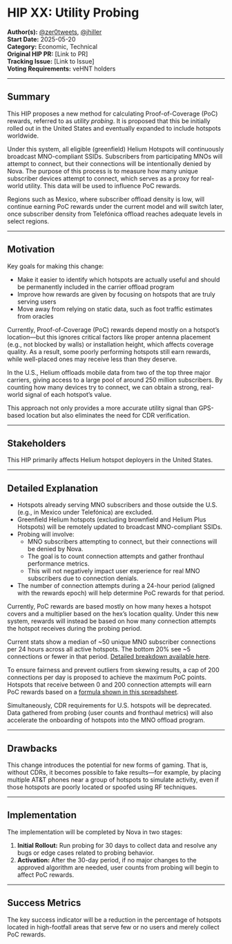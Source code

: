 # HIP XX: Utility Probing

**Author(s):** [@zer0tweets](https://twitter.com/zer0tweets), [@jhiller](https://twitter.com/jhiller)  
**Start Date:** 2025-05-20  
**Category:** Economic, Technical  
**Original HIP PR:** [Link to PR]  
**Tracking Issue:** [Link to Issue]  
**Voting Requirements:** veHNT holders  

---

## Summary

This HIP proposes a new method for calculating Proof-of-Coverage (PoC) rewards, referred to as *utility probing*. It is proposed that this be initially rolled out in the United States and eventually expanded to include hotspots worldwide.

Under this system, all eligible (greenfield) Helium Hotspots will continuously broadcast MNO-compliant SSIDs. Subscribers from participating MNOs will attempt to connect, but their connections will be intentionally denied by Nova. The purpose of this process is to measure how many unique subscriber devices attempt to connect, which serves as a proxy for real-world utility. This data will be used to influence PoC rewards.

Regions such as Mexico, where subscriber offload density is low, will continue earning PoC rewards under the current model and will switch later, once subscriber density from Telefónica offload reaches adequate levels in select regions.

---

## Motivation

Key goals for making this change:

- Make it easier to identify which hotspots are actually useful and should be permanently included in the carrier offload program  
- Improve how rewards are given by focusing on hotspots that are truly serving users  
- Move away from relying on static data, such as foot traffic estimates from oracles  

Currently, Proof-of-Coverage (PoC) rewards depend mostly on a hotspot’s location—but this ignores critical factors like proper antenna placement (e.g., not blocked by walls) or installation height, which affects coverage quality. As a result, some poorly performing hotspots still earn rewards, while well-placed ones may receive less than they deserve.

In the U.S., Helium offloads mobile data from two of the top three major carriers, giving access to a large pool of around 250 million subscribers. By counting how many devices try to connect, we can obtain a strong, real-world signal of each hotspot’s value.

This approach not only provides a more accurate utility signal than GPS-based location but also eliminates the need for CDR verification.

---

## Stakeholders

This HIP primarily affects Helium hotspot deployers in the United States.

---

## Detailed Explanation

- Hotspots already serving MNO subscribers and those outside the U.S. (e.g., in Mexico under Telefónica) are excluded.  
- Greenfield Helium hotspots (excluding brownfield and Helium Plus Hotspots) will be remotely updated to broadcast MNO-compliant SSIDs.  
- Probing will involve:
  - MNO subscribers attempting to connect, but their connections will be denied by Nova.
  - The goal is to count connection attempts and gather fronthaul performance metrics.  
  - This will not negatively impact user experience for real MNO subscribers due to connection denials.  
- The number of connection attempts during a 24-hour period (aligned with the rewards epoch) will help determine PoC rewards for that period.  

Currently, PoC rewards are based mostly on how many hexes a hotspot covers and a multiplier based on the hex’s location quality. Under this new system, rewards will instead be based on how many connection attempts the hotspot receives during the probing period.

Current stats show a median of ~50 unique MNO subscriber connections per 24 hours across all active hotspots. The bottom 20% see ~5 connections or fewer in that period. [Detailed breakdown available here](https://docs.google.com/spreadsheets/d/15CcQQVw4ps5DZHcGNeha3w0mAU-r34qn56Ik52FRcJU/edit?usp=sharing).

To ensure fairness and prevent outliers from skewing results, a cap of 200 connections per day is proposed to achieve the maximum PoC points. Hotspots that receive between 0 and 200 connection attempts will earn PoC rewards based on a [formula shown in this spreadsheet](https://docs.google.com/spreadsheets/d/1Iu-jxdQFp8yoi1QjtSuNoJ3StjOL70h8iDPpzNSpyJ4/edit?usp=sharing).

Simultaneously, CDR requirements for U.S. hotspots will be deprecated. Data gathered from probing (user counts and fronthaul metrics) will also accelerate the onboarding of hotspots into the MNO offload program.

---

## Drawbacks

This change introduces the potential for new forms of gaming. That is, without CDRs, it becomes possible to fake results—for example, by placing multiple AT&T phones near a group of hotspots to simulate activity, even if those hotspots are poorly located or spoofed using RF techniques.

---

## Implementation

The implementation will be completed by Nova in two stages:

1. **Initial Rollout:** Run probing for 30 days to collect data and resolve any bugs or edge cases related to probing behavior.  
2. **Activation:** After the 30-day period, if no major changes to the approved algorithm are needed, user counts from probing will begin to affect PoC rewards.

---

## Success Metrics

The key success indicator will be a reduction in the percentage of hotspots located in high-footfall areas that serve few or no users and merely collect PoC rewards.
